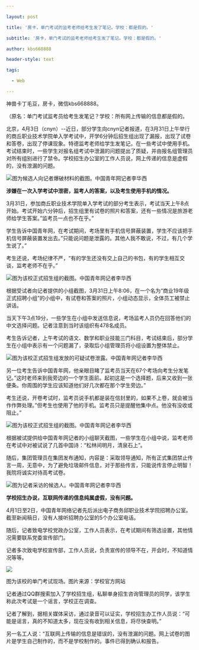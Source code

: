 ---
layout: post
title: '房卡，单门考试的监考老师给考生发了笔记。学校：都是假的。'
subtitle: '房卡，单门考试的监考老师给考生发了笔记。学校：都是假的。'
author: kbs668888
header-style: text
tags:
  - Web
---
神兽卡丁毛豆，房卡，微信kbs668888。

（原名：单门考试监考员给考生发笔记？学校：所有网上传输的信息都是假的。

北京，4月3日（cnyn）--近日，部分学生向cnyn记者报道，在3月31日上午举行的商丘职业技术学院单入学考试中，开学6分钟后招生组出现了漏报，出现了试卷和答卷，出现了停课现象。特德监考老师给学生发笔记，在一些考试中使用手机。考试结束时，一些学生对报名组考试中泄漏的问题提出了质疑，并由报名组管理员对所有组别进行了禁令。学校招生办公室的工作人员说，网上传递的信息是虚假的，没有泄漏的问题。

![](http://dingyue.ws.126.net/iLmqwqgwzofuMTuwfmonC47XDzrtqkb5C7QynCviwtEIe1554260793371compressflag.jpg)图为候选人向记者爆破材料的截图。中国青年网记者李华西

 **涉嫌在一次入学考试中泄密，监考人的答案，以及考生使用手机的情况。**

3月31日，参加商丘职业技术学院单入学考试的部分考生表示，考试当天上午8点开始。考试开始六分钟后，招生组里有试卷的照片和答案，还有一些情况是旅游老师给学生答案。”监考员一点也不在乎。”

学生告诉中国青年网，在考试期间，考场里有手机信号屏蔽装置，学生不应该把手机信号屏蔽装置发出去。”只能说问题是泄露的。其他人我不敢说，不过，有几个学生说了。”

考生还说，考场纪律不严，“有的学生还没有交上自己的书包，有的学生相互交谈，监考老师不在乎。”

![](http://dingyue.ws.126.net/zdDAOCOtO2sqqbtc1zHNyiV8L2lxUHX9nXI6zrdvkjWOo1554260793373compressflag.jpg)图为该校正式招生组的截图。中国青年网记者李华西

根据受试者向记者提供的小组截图，3月31日上午8:06，在一个名为“商业19年级正式招聘小组”的小组中，有试卷和答案的照片，小组动态显示，全体员工被禁止讲话。

当天下午3点19分，一些学生在小组中发送信息说，考场监考人员仍在回答他们的中文选择问题。记者注意到当时该组织有478名成员。

考生告诉记者，上午考试的语文、数学和职业技能三门科目，考试结束后，部分学生在小组中表示有一个问题漏了，录取后小组管理员将小组设置为整体禁止。

![](http://dingyue.ws.126.net/PDsqJquqeMetvQm=lId=cqmFERrX9DcVHtPcJ1oTHyTA11554260793374compressflag.jpg)图为该校正式招生组发放的可疑试卷泄露。中国青年网记者李华西

另一位考生告诉中国青年网，他亲眼目睹了监考员当天在67个考场向考生分发笔记。”这时老师来到我旁边的一个学生面前。起初这是一个选择题，后来又收到一张便条。你周围的学生应该知道他们好几次都在那个学生旁边。”

考生还说，开卷考试时，监考员说手机都是装在信封里的，如果不上卷，就会被当作作弊处理。”但考生也使用了他的手机。监考员只是提醒他集中点。他没有没收或阻止。”

![](http://dingyue.ws.126.net/9wNTTmlwhRK4PJjh1k0cRAdpDbxvExBoxJ=3bIt3uqeh71554260793376compressflag.jpg)图为该校正式招生组的截图。中国青年网记者李华西

根据被试提供给中国青年网记者的小组聊天截图，一些学生在小组中说，监考老师在考试中对被试说了几首中国诗：“松林间明月，清泉石上”。

随后，集团管理员在集团发布通知，内容是：采取领导通知，所有正式集团禁止传言一周，无意中，为了避免垃圾邮件信息，对于那些传言，只能说传言停止明智！我院将诚实对待高考试卷。

![](http://dingyue.ws.126.net/hFk2sh0TnsMGFbb61=r17L3Y6yx6DMN7N0aYR6DHs8e7y1554260793376compressflag.png)图为记者采访的候选人。中国青年网记者李华西

 **学校招生办说，互联网传递的信息纯属虚假，没有问题。**

4月1日至2日，中国青年网络记者先后派出电子商务邱职业技术学院招聘办公室。截至新闻稿日，没有人接听招聘办公室的5个办公室电话。

随后，记者致电学校党政办公室，工作人员表示，在考试期间有筛选设置，其他情况需要联系党委宣传部门。

记者多次致电学校宣传部，工作人员说，负责宣传的领导不在，开会时，不知道情况等等。

![](http://dingyue.ws.126.net/gyTVsntzq=Y5Eb5p8iWQUpwTkyxfIR5U5t3uXpIzNr5vd1554260793377compressflag.jpg)

图为该校的单门考试现场。图片来源：学校官方网站

记者通过QQ群搜索加入了学校招生组，私聊单身招生咨询管理员的同学，该学生称此次考试是一个谣言，学校正在调查。

记者了解到，据相关媒体采访，通过录音可以证实，学校招生办工作人员说：“可能是谣言，真的不知道太多，现在没有收到相关信息，将尽快查明。”

另一名工人说：“互联网上传输的信息是错误的，没有泄漏的问题。网上试卷的图片是学生自己制作的，而不是学校制作的。事件已得到确认和报告。

